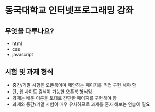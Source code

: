 # 동국대학교 인터넷프로그래밍 강좌

## 무엇을 다루나요?

- html
- css
- javascript

## 시험 및 과제 형식

- 중간/기말 시험은 오픈북이며 제안하는 페이지를 직접 구현 해야 함
- 단, 웹 사이트 검색이 가능한 오픈북 형식임
- 과제는 배운 이론을 토대로 간단한 페이지를 구현해야 함
- 과제와 중간/기말 시험이 매우 유사하므로 과제를 혼자 해보는 연습이 필요

